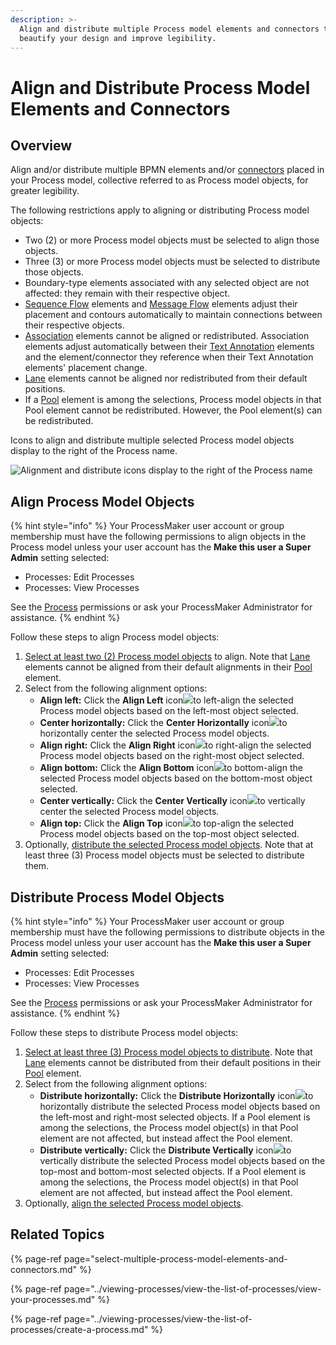 ```yaml
---
description: >-
  Align and distribute multiple Process model elements and connectors to
  beautify your design and improve legibility.
---
```


# Align and Distribute Process Model Elements and Connectors

## Overview

Align and/or distribute multiple BPMN elements and/or [connectors](model-processes-using-connectors/what-is-a-connector.md) placed in your Process model, collective referred to as Process model objects, for greater legibility.

The following restrictions apply to aligning or distributing Process model objects:

* Two \(2\) or more Process model objects must be selected to align those objects.
* Three \(3\) or more Process model objects must be selected to distribute those objects.
* Boundary-type elements associated with any selected object are not affected: they remain with their respective object.
* [Sequence Flow](model-your-process/process-modeling-element-descriptions.md#sequence-flow) elements and [Message Flow](model-your-process/process-modeling-element-descriptions.md#message-flow) elements adjust their placement and contours automatically to maintain connections between their respective objects.
* [Association](model-your-process/process-modeling-element-descriptions.md#association) elements cannot be aligned or redistributed. Association elements adjust automatically between their [Text Annotation](model-your-process/process-modeling-element-descriptions.md#text-annotation) elements and the element/connector they reference when their Text Annotation elements' placement change.
* [Lane](model-your-process/process-modeling-element-descriptions.md#lane) elements cannot be aligned nor redistributed from their default positions.
* If a [Pool](model-your-process/process-modeling-element-descriptions.md#pool) element is among the selections, Process model objects in that Pool element cannot be redistributed. However, the Pool element\(s\) can be redistributed.

Icons to align and distribute multiple selected Process model objects display to the right of the Process name.

![Alignment and distribute icons display to the right of the Process name](../../.gitbook/assets/alignment-and-distribution-icons-process-modeler-designer.png)

## Align Process Model Objects

{% hint style="info" %}
Your ProcessMaker user account or group membership must have the following permissions to align objects in the Process model unless your user account has the **Make this user a Super Admin** setting selected:

* Processes: Edit Processes
* Processes: View Processes

See the [Process](../../processmaker-administration/permission-descriptions-for-users-and-groups.md#processes) permissions or ask your ProcessMaker Administrator for assistance.
{% endhint %}

Follow these steps to align Process model objects:

1. [Select at least two \(2\) Process model objects](select-multiple-process-model-elements-and-connectors.md#select-multiple-process-model-objects) to align. Note that [Lane](model-your-process/process-modeling-element-descriptions.md#lane) elements cannot be aligned from their default alignments in their [Pool](model-your-process/process-modeling-element-descriptions.md#pool) element.
2. Select from the following alignment options:
   * **Align left:** Click the **Align Left** icon![](../../.gitbook/assets/align-left-icon-process-modeler-designer.png)to left-align the selected Process model objects based on the left-most object selected.
   * **Center horizontally:** Click the **Center Horizontally** icon![](../../.gitbook/assets/center-horizontally-icon-process-modeler-designer.png)to horizontally center the selected Process model objects.
   * **Align right:** Click the **Align Right** icon![](../../.gitbook/assets/align-right-icon-process-modeler-designer.png)to right-align the selected Process model objects based on the right-most object selected.
   * **Align bottom:** Click the **Align Bottom** icon![](../../.gitbook/assets/align-bottom-icon-process-modeler-designer.png)to bottom-align the selected Process model objects based on the bottom-most object selected.
   * **Center vertically:** Click the **Center Vertically** icon![](../../.gitbook/assets/center-vertically-icon-process-modeler-designer.png)to vertically center the selected Process model objects.
   * **Align top:** Click the **Align Top** icon![](../../.gitbook/assets/align-top-icon-process-modeler-designer.png)to top-align the selected Process model objects based on the top-most object selected.
3. Optionally, [distribute the selected Process model objects](align-and-distribute-process-model-elements-and-connectors.md#distribute-process-model-objects). Note that at least three \(3\) Process model objects must be selected to distribute them.

## Distribute Process Model Objects

{% hint style="info" %}
Your ProcessMaker user account or group membership must have the following permissions to distribute objects in the Process model unless your user account has the **Make this user a Super Admin** setting selected:

* Processes: Edit Processes
* Processes: View Processes

See the [Process](../../processmaker-administration/permission-descriptions-for-users-and-groups.md#processes) permissions or ask your ProcessMaker Administrator for assistance.
{% endhint %}

Follow these steps to distribute Process model objects:

1. [Select at least three \(3\) Process model objects to distribute](select-multiple-process-model-elements-and-connectors.md#select-multiple-process-model-objects). Note that [Lane](model-your-process/process-modeling-element-descriptions.md#lane) elements cannot be distributed from their default positions in their [Pool](model-your-process/process-modeling-element-descriptions.md#pool) element.
2. Select from the following alignment options:
   * **Distribute horizontally:** Click the **Distribute Horizontally** icon![](../../.gitbook/assets/distribute-horizontally-process-modeler-designer.png)to horizontally distribute the selected  Process model objects based on the left-most and right-most selected objects. If a Pool element is among the selections, the Process model object\(s\) in that Pool element are not affected, but instead affect the Pool element.
   * **Distribute vertically:** Click the **Distribute Vertically** icon![](../../.gitbook/assets/distribute-vertically-process-modeler-designer.png)to vertically distribute the selected  Process model objects based on the top-most and bottom-most selected objects. If a Pool element is among the selections, the Process model object\(s\) in that Pool element are not affected, but instead affect the Pool element.
3. Optionally, [align the selected Process model objects](align-and-distribute-process-model-elements-and-connectors.md#align-process-model-objects).

## Related Topics

{% page-ref page="select-multiple-process-model-elements-and-connectors.md" %}

{% page-ref page="../viewing-processes/view-the-list-of-processes/view-your-processes.md" %}

{% page-ref page="../viewing-processes/view-the-list-of-processes/create-a-process.md" %}

